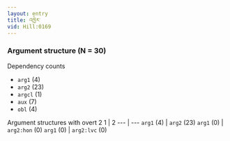 ```yaml
---
layout: entry
title: འཁྱེར་
vid: Hill:0169
---
```

### Argument structure (N = 30)
Dependency counts
* `arg1` (4)
* `arg2` (23)
* `argcl` (1)
* `aux` (7)
* `obl` (4)


Argument structures with overt 2
1 | 2
--- | ---
`arg1` (4) | `arg2` (23)
`arg1` (0) | `arg2:hon` (0)
`arg1` (0) | `arg2:lvc` (0)
